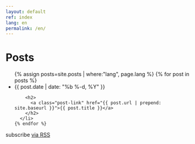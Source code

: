 ```yaml
---
layout: default
ref: index
lang: en
permalink: /en/
---
```


<div class="home">

  <h1 class="page-heading">Posts</h1>

  <ul class="post-list">
    {% assign posts=site.posts | where:"lang", page.lang %}
    {% for post in posts %}
      <li>
        <span class="post-meta">{{ post.date | date: "%b %-d, %Y" }}</span>

        <h2>
          <a class="post-link" href="{{ post.url | prepend: site.baseurl }}">{{ post.title }}</a>
        </h2>
      </li>
    {% endfor %}
  </ul>

  <p class="rss-subscribe">subscribe <a href="{{ "/feed.en.xml" | prepend: site.baseurl }}">via RSS</a></p>

</div>
